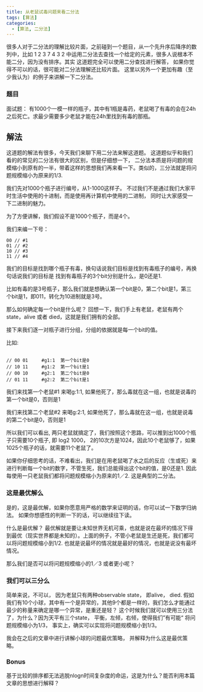 ```yaml
---
title: 从老鼠试毒问题来看二分法
tags: [算法]
categories: 
  - [算法, 二分法]
---
```


很多人对于二分法的理解比较片面，之前碰到一个题目，从一个先升序后降序的数列中，比如 1 2 3 7 4 3 2 中运用二分法去查找一个给定的元素，很多人说根本不能二分，因为没有排序。其实 这道题完全可以使用二分查找进行解答， 如果你觉得不可以的话，很可能对二分法理解还比较片面。  这里以另外一个更加有趣（至少我认为）的例子来讲解一下二分法。
<!-- more -->
### 题目

面试题： 有1000个一模一样的瓶子，其中有1瓶是毒药，老鼠喝了有毒的会在24h之后死亡。求最少需要多少老鼠才能在24h里找到有毒的那瓶。

## 解法

这道题的解法有很多，今天我们来聊下用二分法来解这道题。 这道题似乎和我们看的的常见的二分法有很大的区别，但是仔细想一下， 二分法本质是将问题的规模缩小到原有的一半，带着这样的思想我们再来看一下。类似的，三分法就是将问题规模缩小为原来的1/3. 

我们先对1000个瓶子进行编号，从1-1000这样子。 不过我们不是通过我们大家平时生活中使用的十进制，而是使用再计算机中使用的二进制， 同时让大家感受一下二进制的魅力。

为了方便讲解，我们假设不是1000个瓶子，而是4个。


我们来编一下号：

```
00 // #1
01 // #2
10 // #3
11 // #4
```

我们的目标是找到哪个瓶子有毒，换句话说我们目标是找到有毒瓶子的编号，再换句话说我们的目标是
找到有毒瓶子的3个bit分别是什么，是0还是1.

比如有毒的是3号瓶子，那么我们就是想确认第一个bit是0，第二个bit是1，第三个bit是1，即011，转化为10进制就是3号。

那么如何确定每一个bit是什么呢？   回想一下，我们手上有老鼠，老鼠有两个state，alive 或者 died，这就是我们拥有的全部。

接下来我们逐一对瓶子进行分组，分组的依据就是每一个bit的值。


比如:
```

// 00 01     #g1:1  第一个bit是0
// 10 11     #g1:2  第一个bit是1
// 00 10     #g2:1  第二个bit是0
// 01 11     #g2:2  第二个bit是1
```

我们来找第一个老鼠#1 来喝g:1:1, 如果他死了，那么毒就在这一组，也就是说毒的第一个bit是0，否则是1

我们来找第二个老鼠#2 来喝g:2:1, 如果他死了，那么毒就在这一组，也就是说毒的第二个bit是0，否则是1


所以我们可以看出, 两只老鼠就搞定了，我们按照这个思路，可以推到出1000个瓶子只需要10个瓶子, 即  log2 1000， 2的10次方是1024，因此10个老鼠够了，如果1025个瓶子的话，就需要11个老鼠了。


如果你仔细思考的话，不难看出，我们是在用老鼠喝了水之后的反应（生或死）来进行判断每一个bit的数字，不管生死，我们总能得出这个bit的值，是0还是1.  因此每使用一只老鼠我们都将问题规模缩小为原来的1／2. 这是典型的二分法。

### 这是最优解么

是的，这是最优解，如果你愿意用严格的数学来证明的话，你可以试一下数学归纳法。  如果你想感性的判断一下的话，可以继续往下读。

什么是最优解？  最优解就是要让未知世界无机可乘，也就是说在最坏的情况下得到最优（现实世界都是未知的）。上面的例子，不管小老鼠是生还是死，我们都可以将问题规模缩小到1/2. 也就是说最坏的情况就是最好的情况，也就是说没有最坏情况。

那么我们是否可以将问题规模缩小的1／3 或者更小呢？


### 我们可以三分么

简单来说，不可以， 因为老鼠只有两种observable state， 即alive， died. 假如我们有10个小球，其中有一个是异常的，其他9个都是一样的，我们怎么才能通过最少的称量来确定是哪一个异常，是重还是轻？ 这个时候我们就可以使用三分法了，为什么？因为天平有三个state， 平衡，左倾，右倾，使得我们”有可能“ 将问题规模缩小为1/3， 事实上，确实可以实现将问题规模缩小到1/3。

我会在之后的文章中进行讲解小球的问题最优策略， 并解释为什么这是最优策略。 


### Bonus

基于比较的排序都无法逃脱nlogn时间复杂度的命运，这是为什么？能否利用本篇文章的思想进行解释？

